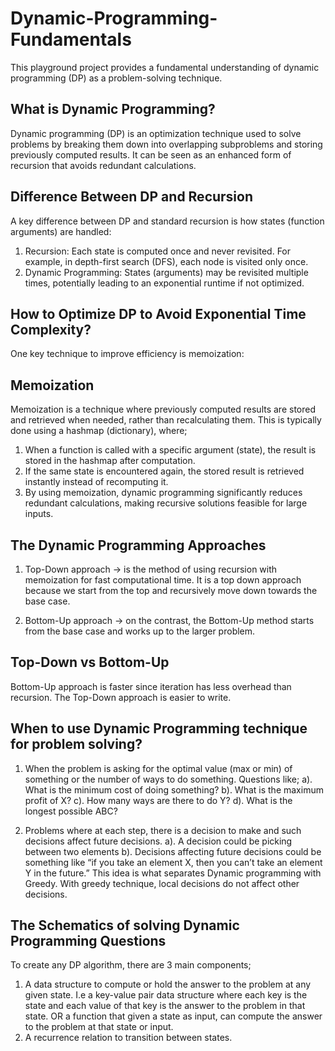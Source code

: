 # Dynamic-Programming-Fundamentals

This playground project provides a fundamental understanding of dynamic programming (DP) as a problem-solving technique.

## What is Dynamic Programming?

Dynamic programming (DP) is an optimization technique used to solve problems by breaking them down into overlapping subproblems and storing previously computed results. It can be seen as an enhanced form of recursion that avoids redundant calculations.

## Difference Between DP and Recursion

A key difference between DP and standard recursion is how states (function arguments) are handled:

1. Recursion: Each state is computed once and never revisited. For example, in depth-first search (DFS), each node is visited only once.
2. Dynamic Programming: States (arguments) may be revisited multiple times, potentially leading to an exponential runtime if not optimized.

## How to Optimize DP to Avoid Exponential Time Complexity?

One key technique to improve efficiency is memoization:

## Memoization
Memoization is a technique where previously computed results are stored and retrieved when needed, rather than recalculating them. This is typically done using a hashmap (dictionary), where; 
1. When a function is called with a specific argument (state), the result is stored in the hashmap after computation.
2. If the same state is encountered again, the stored result is retrieved instantly instead of recomputing it.
3. By using memoization, dynamic programming significantly reduces redundant calculations, making recursive solutions feasible for large inputs.

## The Dynamic Programming Approaches
1. Top-Down approach → is the method of using recursion with memoization for fast computational time. 
It is a top down approach because we start from the top and recursively move down towards the base case.

2. Bottom-Up approach → on the contrast, the Bottom-Up method starts from the base case and works up to the larger problem.

## Top-Down vs Bottom-Up 
Bottom-Up approach is faster since iteration has less overhead than recursion.
The Top-Down approach is easier to write.

## When to use Dynamic Programming technique for problem solving? 
1. When the problem is asking for the optimal value (max or min) of something or the number of ways to do something. Questions like;
    a). What is the minimum cost of doing something?
    b). What is the maximum profit of X?
    c). How many ways are there to do Y?
    d). What is the longest possible ABC?
    
2. Problems where at each step, there is a decision to make and such decisions affect future decisions.
    a). A decision could be picking between two elements 
    b). Decisions affecting future decisions could be something like “if you take an element X, then you can’t take an element Y in the future.” This idea is what separates Dynamic programming with Greedy. With greedy technique, local decisions do not affect other decisions. 

## The Schematics of solving Dynamic Programming Questions
To create any DP algorithm, there are 3 main components;
1. A data structure to compute or hold the answer to the problem at any given state. I.e a key-value pair data structure where each key is the state and each value of that key is the answer to the problem in that state. OR a function that given a state as input, can compute the answer to the problem at that state or input. 
2. A recurrence relation to transition between states. 



